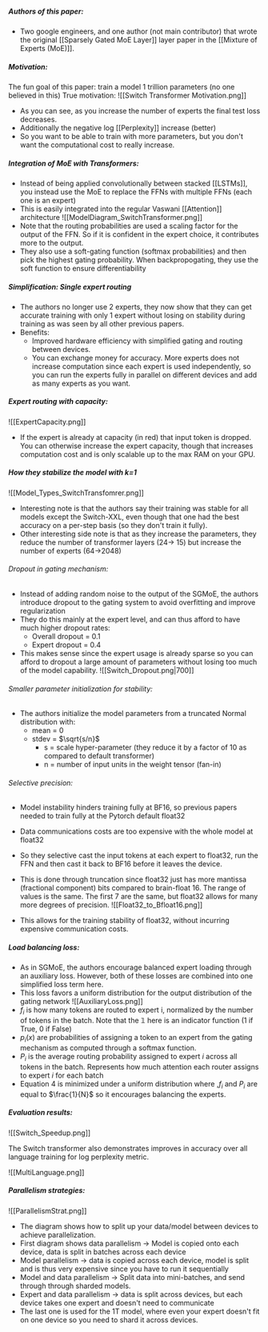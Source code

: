 ##### Authors of this paper:
- Two google engineers, and one author (not main contributor) that wrote the original [[Sparsely Gated MoE Layer]] layer paper in the [[Mixture of Experts (MoE)]].








##### Motivation:
The fun goal of this paper: train a model 1 trillion parameters (no one believed in this)
True motivation:
![[Switch Transformer Motivation.png]]

- As you can see, as you increase the number of experts the final test loss decreases. 
- Additionally the negative log [[Perplexity]] increase (better)
- So you want to be able to train with more parameters, but you don't want the computational cost to really increase.











##### Integration of MoE with Transformers:
- Instead of being applied convolutionally between stacked [[LSTMs]], you instead use the MoE to replace the FFNs with multiple FFNs (each one is an expert)
- This is easily integrated into the regular Vaswani [[Attention]] architecture
![[ModelDiagram_SwitchTransformer.png]]
- Note that the routing probabilities are used a scaling factor for the output of the FFN. So if it is confident in the expert choice, it contributes more to the output.
- They also use a soft-gating function (softmax probabilities) and then pick the highest gating probability. When backpropogating, they use the soft function to ensure differentiability

##### Simplification: Single expert routing
- The authors no longer use 2 experts, they now show that they can get accurate training with only 1 expert without losing on stability during training as was seen by all other previous papers.
- Benefits:
	- Improved hardware efficiency with simplified gating and routing between devices.
	- You can exchange money for accuracy. More experts does not increase computation since each expert is used independently, so you can run the experts fully in parallel on different devices and add as many experts as you want.







##### Expert routing with capacity:
![[ExpertCapacity.png]]

- If the expert is already at capacity (in red) that input token is dropped. You can otherwise increase the expert capacity, though that increases computation cost and is only scalable up to the max RAM on your GPU.







##### How they stabilize the model with k=1
![[Model_Types_SwitchTransfomrer.png]]

- Interesting note is that the authors say their training was stable for all models except the Switch-XXL, even though that one had the best accuracy on a per-step basis (so they don't train it fully).
- Other interesting side note is that as they increase the parameters, they reduce the number of transformer layers (24-> 15) but increase the number of experts (64->2048)









###### Dropout in gating mechanism:
- Instead of adding random noise to the output of the SGMoE, the authors introduce dropout to the gating system to avoid overfitting and improve regularization
- They do this mainly at the expert level, and can thus afford to have much higher dropout rates:
	- Overall dropout = 0.1
	- Expert dropout = 0.4
- This makes sense since the expert usage is already sparse so you can afford to dropout a large amount of parameters without losing too much of the model capability.
![[Switch_Dropout.png|700]]







###### Smaller parameter initialization for stability:
- The authors initialize the model parameters from a truncated Normal distribution with:
	- mean = 0
	- stdev = $\sqrt{s/n}$
		- s = scale hyper-parameter (they reduce it by a factor of 10 as compared to default transformer)
		- n = number of input units in the weight tensor (fan-in)









###### Selective precision:
- Model instability hinders training fully at BF16, so previous papers needed to train fully at the Pytorch default float32
- Data communications costs are too expensive with the whole model at float32
- So they selective cast the input tokens at each expert to float32, run the FFN and then cast it back to BF16 before it leaves the device.
- This is done through truncation since float32 just has more mantissa (fractional component) bits compared to brain-float 16. The range of values is the same. The first 7 are the same, but float32 allows for many more degrees of precision.
![[Float32_to_Bfloat16.png]]

- This allows for the training stability of float32, without incurring expensive communication costs.










##### Load balancing loss:
- As in SGMoE, the authors encourage balanced expert loading through an auxiliary loss. However, both of these losses are combined into one simplified loss term here.
- This loss favors a uniform distribution for the output distribution of the gating network
![[AuxiliaryLoss.png]]
- $f_i$ is how many tokens are routed to expert i, normalized by the number of tokens in the batch. Note that the $\mathbb{1}$ here is an indicator function (1 if True, 0 if False)
- $p_i(x)$ are probabilities of assigning a token to an expert from the gating mechanism as computed through a softmax function.
- $P_i$ is the average routing probability assigned to expert *i* across all tokens in the batch. Represents how much attention each router assigns to expert *i* for each batch
- Equation 4 is minimized under a uniform distribution where ,$f_i$ and $P_i$ are equal to $\frac{1}{N}$ so it encourages balancing the experts.

















##### Evaluation results:
![[Switch_Speedup.png]]

The Switch transformer also demonstrates improves in accuracy over all language training for log perplexity metric.

![[MultiLanguage.png]]


##### Parallelism strategies:
![[ParallelismStrat.png]]
- The diagram shows how to split up your data/model between devices to achieve parallelization.
- First diagram shows data parallelism -> Model is copied onto each device, data is split in batches across each device
- Model parallelism -> data is copied across each device, model is split and is thus very expensive since you have to run it sequentially
- Model and data parallelism -> Split data into mini-batches, and send through through sharded models.
- Expert and data parallelism -> data is split across devices, but each device takes one expert and doesn't need to communicate
- The last one is used for the 1T model, where even your expert doesn't fit on one device so you need to shard it across devices.
